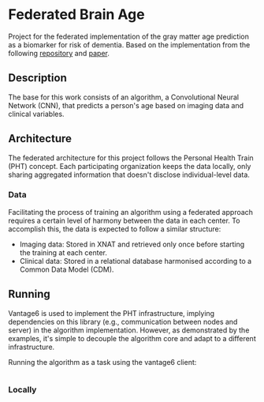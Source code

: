 # Federated Brain Age

Project for the federated implementation of the gray matter age prediction as a biomarker for risk of dementia.
Based on the implementation from the following [repository](https://gitlab.com/radiology/neuro/brain-age/brain-age) and 
[paper](https://www.ncbi.nlm.nih.gov/pmc/articles/PMC6800321/).

## Description

The base for this work consists of an algorithm, a Convolutional Neural Network (CNN), that predicts a person's age based on imaging data and clinical variables.

## Architecture

The federated architecture for this project follows the Personal Health Train (PHT) concept. Each participating organization keeps the data locally, only sharing aggregated information that doesn't disclose individual-level data.

### Data

Facilitating the process of training an algorithm using a federated approach requires a certain level of harmony between the data in each center.
To accomplish this, the data is expected to follow a similar structure:
* Imaging data: Stored in XNAT and retrieved only once before starting the training at each center.
* Clinical data: Stored in a relational database harmonised according to a Common Data Model (CDM).

## Running

Vantage6 is used to implement the PHT infrastructure, implying dependencies on this library (e.g., communication between nodes and server) in the algorithm implementation. However, as demonstrated by the examples, it's simple to decouple the algorithm core and adapt to a different infrastructure.

Running the algorithm as a task using the vantage6 client:
```
```

### Locally
